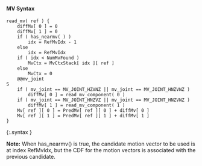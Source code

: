#### MV Syntax

~~~~~
read_mv( ref ) {
    diffMv[ 0 ] = 0
    diffMv[ 1 ] = 0
    if ( has_nearmv( ) )
        idx = RefMvIdx - 1
    else
        idx = RefMvIdx
    if ( idx < NumMvFound )
        MvCtx = MvCtxStack[ idx ][ ref ]
    else
        MvCtx = 0
    @@mv_joint                                                                 S
    if ( mv_joint == MV_JOINT_HZVNZ || mv_joint == MV_JOINT_HNZVNZ )
        diffMv[ 0 ] = read_mv_component( 0 )
    if ( mv_joint == MV_JOINT_HNZVZ || mv_joint == MV_JOINT_HNZVNZ )
        diffMv[ 1 ] = read_mv_component( 1 )
    Mv[ ref ][ 0 ] = PredMv[ ref ][ 0 ] + diffMv[ 0 ]
    Mv[ ref ][ 1 ] = PredMv[ ref ][ 1 ] + diffMv[ 1 ]
}
~~~~~
{:.syntax }

**Note:** When has_nearmv() is true, the candidate motion vector to be used is at index RefMvIdx, but the CDF for the motion vectors is associated with the previous candidate.
